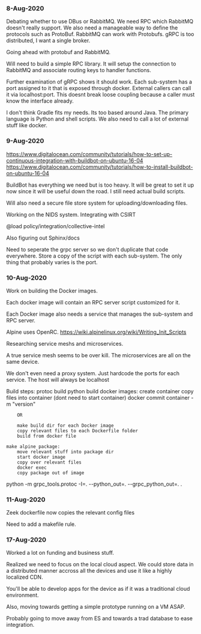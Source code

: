 ### 8-Aug-2020

Debating whether to use DBus or RabbitMQ. We need RPC which RabbitMQ doesn't really support. We also need a manageable way to define the protocols such as ProtoBuf. RabbitMQ can work with Protobufs. gRPC is too distributed, I want a single broker.

Going ahead with protobuf and RabbitMQ. 

Will need to build a simple RPC library. It will setup the connection to RabbitMQ and associate routing keys to handler functions.

Further examination of gRPC shows it should work. Each sub-system has a port assigned to it that is exposed through docker. External callers can call it via localhost:port. This doesnt break loose coupling because a caller must know the interface already.

I don't think Gradle fits my needs. Its too based around Java. The primary language is Python and shell scripts. We also need to call a lot of external stuff like docker.

### 9-Aug-2020

https://www.digitalocean.com/community/tutorials/how-to-set-up-continuous-integration-with-buildbot-on-ubuntu-16-04
https://www.digitalocean.com/community/tutorials/how-to-install-buildbot-on-ubuntu-16-04

BuildBot has everything we need but is too heavy. It will be great to set it up now since it will be useful down the road. I still need actual build scripts.

Will also need a secure file store system for uploading/downloading files.

Working on the NIDS system. Integrating with CSIRT

@load policy/integration/collective-intel

Also figuring out Sphinx/docs

Need to seperate the grpc server so we don't duplicate that code everywhere. Store a copy of the script with each sub-system. The only thing that probably varies is the port.

### 10-Aug-2020

Work on building the Docker images.

Each docker image will contain an RPC server script customized for it.

Each Docker image also needs a service that manages the sub-system and RPC server.

Alpine uses OpenRC. https://wiki.alpinelinux.org/wiki/Writing_Init_Scripts

Researching service meshs and microservices.

A true service mesh seems to be over kill. The microservices are all on the same device. 

We don't even need a proxy system. Just hardcode the ports for each service. The host will always be localhost

Build steps:
	protoc
	build python
	build docker images:
		create container
		copy files into container (dont need to start container)
		docker commit container -m "version"
		
		OR
		
		make build dir for each Docker image
		copy relevant files to each Dockerfile folder
		build from docker file
		
	make alpine package:
		move relevant stuff into package dir
		start docker image
		copy over relevant files
		docker exec
		copy package out of image
		
python -m grpc_tools.protoc -I=. --python_out=. --grpc_python_out=. .

### 11-Aug-2020

Zeek dockerfile now copies the relevant config files

Need to add a makefile rule.

### 17-Aug-2020

Worked a lot on funding and business stuff.

Realized we need to focus on the local cloud aspect. We could store data in a distributed manner accross all the devices and use it like a highly localized CDN.

You'll be able to develop apps for the device as if it was a traditional cloud environment.

Also, moving towards getting a simple prototype running on a VM ASAP.

Probably going to move away from ES and towards a trad database to ease integration.